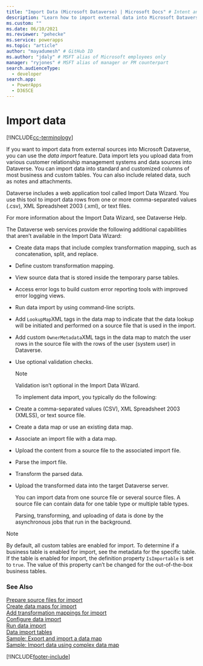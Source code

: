 ```yaml
---
title: "Import Data (Microsoft Dataverse) | Microsoft Docs" # Intent and product brand in a unique string of 43-59 chars including spaces
description: "Learn how to import external data into Microsoft Dataverse. Data import lets you upload data from various customer relationship management systems and data sources into Dataverse." # 115-145 characters including spaces. This abstract displays in the search result.
ms.custom: ""
ms.date: 06/10/2021
ms.reviewer: "pehecke"
ms.service: powerapps
ms.topic: "article"
author: "mayadumesh" # GitHub ID
ms.author: "jdaly" # MSFT alias of Microsoft employees only
manager: "ryjones" # MSFT alias of manager or PM counterpart
search.audienceType: 
  - developer
search.app: 
  - PowerApps
  - D365CE
---
```


# Import data

[!INCLUDE[cc-terminology](includes/cc-terminology.md)]

If you want to import data from external sources into Microsoft Dataverse, you can use the *data import* feature. Data import lets you upload data from various customer relationship management systems and data sources into Dataverse. You can import data into standard and customized columns of most business and custom tables. You can also include related data, such as notes and attachments.  
  
Dataverse includes a web application tool called Import Data Wizard. You use this tool to import data rows from one or more comma-separated values (.csv), XML Spreadsheet 2003 (.xml), or text files.  
  
 For more information about the Import Data Wizard, see Dataverse Help.  
  
 The Dataverse web services provide the following additional capabilities that aren’t available in the Import Data Wizard:  
  
- Create data maps that include complex transformation mapping, such as concatenation, split, and replace.  
  
- Define custom transformation mapping.  
  
- View source data that is stored inside the temporary parse tables.  
  
- Access error logs to build custom error reporting tools with improved error logging views.  
  
- Run data import by using command-line scripts.  
  
- Add `LookupMap`XML tags in the data map to indicate that the data lookup will be initiated and performed on a source file that is used in the import.  
  
- Add custom `OwnerMetadata`XML tags in the data map to match the user rows in the source file with the rows of the user (system user) in Dataverse.  
  
- Use optional validation checks.  
  
  > [!NOTE]
  >  Validation isn’t optional in the Import Data Wizard.  
  
  To implement data import, you typically do the following:  
  
- Create a comma-separated values (CSV), XML Spreadsheet 2003 (XMLSS), or text source file.  
  
- Create a data map or use an existing data map.  
  
- Associate an import file with a data map.  
  
- Upload the content from a source file to the associated import file.  
  
- Parse the import file.  
  
- Transform the parsed data.  
  
- Upload the transformed data into the target Dataverse server.  
  
  You can import data from one source file or several source files. A source file can contain data for one table type or multiple table types.  
  
  Parsing, transforming, and uploading of data is done by the asynchronous jobs that run in the background.  
  
> [!NOTE]
>  By default, all custom tables are enabled for import. To determine if a business table is enabled for import, see the metadata for the specific table. If the table is enabled for import, the definition property `IsImportable` is set to `true`. The value of this property can’t be changed for the out-of-the-box business tables. <!--[!INCLUDE[metadata_browser](../includes/metadata-browser.md)]-->  


### See Also

[Prepare source files for import](prepare-source-files-import.md)<br />
[Create data maps for import](create-data-maps-for-import.md)<br />
[Add transformation mappings for import](add-transformation-mappings-import.md)<br />
[Configure data import](configure-data-import.md)<br />
[Run data import](run-data-import.md)<br />
[Data import tables](data-import-entities.md)<br />
[Sample: Export and import a data map](org-service/samples/export-import-data-map.md)<br />
[Sample: Import data using complex data map](org-service/samples/import-data-complex-data-map.md)<br />

[!INCLUDE[footer-include](../../includes/footer-banner.md)]